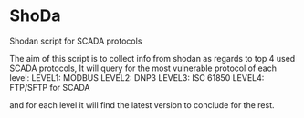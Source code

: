 # ShoDa
Shodan script for SCADA protocols

The aim of this script is to collect info from shodan as regards to top 4 used SCADA protocols, 
It will query for the most vulnerable protocol of each level:
LEVEL1: MODBUS
LEVEL2: DNP3
LEVEL3: ISC 61850
LEVEL4: FTP/SFTP for SCADA

and  for each level it will find the latest version to conclude for the rest.




